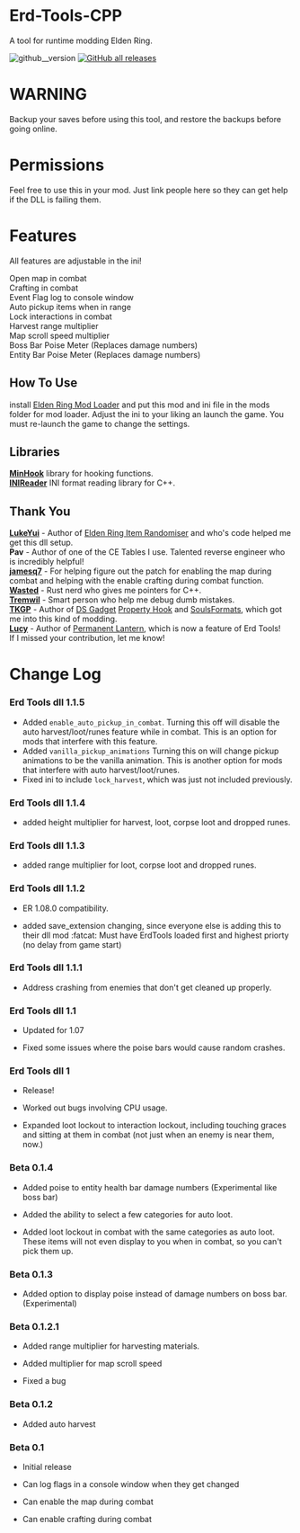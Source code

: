 # Erd-Tools-CPP
A tool for runtime modding Elden Ring.  

![github__version](https://img.shields.io/github/v/release/Nordgaren/Erd-Tools-CPP)
[![GitHub all releases](https://img.shields.io/github/downloads/Nordgaren/Erd-Tools-CPP/total)](https://github.com/Nordgaren/Erd-Tools-CPP/releases/latest)
  
# WARNING  
Backup your saves before using this tool, and restore the backups before going online. 

# Permissions
Feel free to use this in your mod. Just link people here so they can get help if the DLL is failing them.  

# Features 
All features are adjustable in the ini!  

Open map in combat  
Crafting in combat  
Event Flag log to console window  
Auto pickup items when in range   
Lock interactions in combat  
Harvest range multiplier  
Map scroll speed multiplier  
Boss Bar Poise Meter (Replaces damage numbers)  
Entity Bar Poise Meter (Replaces damage numbers)  

## How To Use 
install [Elden Ring Mod Loader](https://www.nexusmods.com/eldenring/mods/117) and put this mod and ini file in the mods folder for mod loader. 
Adjust the ini to your liking an launch the game. You must re-launch the game to change the settings.

## Libraries
**[MinHook](https://github.com/TsudaKageyu/minhook)** library for hooking functions.  
**[INIReader](https://github.com/benhoyt/inih)** INI format reading library for C++.  

## Thank You  
**[LukeYui](https://github.com/LukeYui/)** - Author of [Elden Ring Item Randomiser](https://github.com/LukeYui/elden_ring_item_randomiser) and who's code helped me get this dll setup.  
**Pav** - Author of one of the CE Tables I use. Talented reverse engineer who is incredibly helpful!   
**[jamesq7](https://github.com/kh0nsu)** - For helping figure out the patch for enabling the map during combat and helping with the enable crafting during combat function.  
**[Wasted](https://github.com/FrankvdStam)** - Rust nerd who gives me pointers for C++.  
**[Tremwil](https://github.com/tremwil)** - Smart person who help me debug dumb mistakes.  
**[TKGP](https://github.com/JKAnderson/)** - Author of [DS Gadget](https://github.com/JKAnderson/DS-Gadget) [Property Hook](https://github.com/JKAnderson/PropertyHook) and [SoulsFormats](https://github.com/JKAnderson/SoulsFormats), which got me into this kind of modding.  
**[Lucy](https://www.nexusmods.com/users/22058824?tab=about+me)** - Author of [Permanent Lantern](https://www.nexusmods.com/eldenring/mods/3187), which is now a feature of Erd Tools!  
If I missed your contribution, let me know!  

# Change Log 
### Erd Tools dll 1.1.5
* Added `enable_auto_pickup_in_combat`. Turning this off will disable the auto harvest/loot/runes feature while in combat. This is an option for mods that interfere with this feature.  
* Added `vanilla_pickup_animations` Turning this on will change pickup animations to be the vanilla animation. This is another option for mods that interfere with auto harvest/loot/runes.
* Fixed ini to include `lock_harvest`, which was just not included previously.  

### Erd Tools dll 1.1.4
* added height multiplier for harvest, loot, corpse loot and dropped runes.

### Erd Tools dll 1.1.3
* added range multiplier for loot, corpse loot and dropped runes.

### Erd Tools dll 1.1.2
* ER 1.08.0 compatibility.  

* added save_extension changing, since everyone else is adding this to their dll mod :fatcat:  Must have ErdTools loaded first and highest priorty (no delay from game start)

### Erd Tools dll 1.1.1
* Address crashing from enemies that don't get cleaned up properly.  

### Erd Tools dll 1.1
* Updated for 1.07

* Fixed some issues where the poise bars would cause random crashes.  

### Erd Tools dll 1
* Release!  

* Worked out bugs involving CPU usage.  

* Expanded loot lockout to interaction lockout, including touching graces and sitting at them in combat (not just when an enemy is near them, now.)  

### Beta 0.1.4
* Added poise to entity health bar damage numbers (Experimental like boss bar)  

* Added the ability to select a few categories for auto loot.  

* Added loot lockout in combat with the same categories as auto loot. These items will not even display to you when in combat, so you can't pick them up.  

### Beta 0.1.3
* Added option to display poise instead of damage numbers on boss bar. (Experimental)  

### Beta 0.1.2.1
* Added range multiplier for harvesting materials.  

* Added multiplier for map scroll speed  

* Fixed a bug  

### Beta 0.1.2

* Added auto harvest

### Beta 0.1

* Initial release

* Can log flags in a console window when they get changed  

* Can enable the map during combat  

* Can enable crafting during combat  
